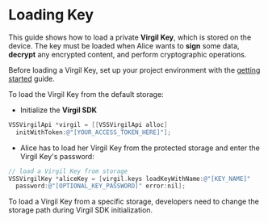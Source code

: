 # Loading Key

This guide shows how to load a private **Virgil Key**, which is stored on the device. The key must be loaded when Alice wants to **sign** some data, **decrypt** any encrypted content, and perform cryptographic operations.

Before loading a Virgil Key, set up your project environment with the [getting started](/docs/objectivec/guides/configuration/client.md) guide.

To load the Virgil Key from the default storage:

- Initialize the **Virgil SDK**

```objectivec
VSSVirgilApi *virgil = [[VSSVirgilApi alloc]
  initWithToken:@"[YOUR_ACCESS_TOKEN_HERE]"];
```

- Alice has to load her Virgil Key from the protected storage and enter the Virgil Key's password:

```objectivec
// load a Virgil Key from storage
VSSVirgilKey *aliceKey = [virgil.keys loadKeyWithName:@"[KEY_NAME]"
  password:@"[OPTIONAL_KEY_PASSWORD]" error:nil];
```

To load a Virgil Key from a specific storage, developers need to change the storage path during Virgil SDK initialization.
